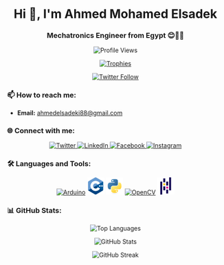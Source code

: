 <h1 align="center">Hi 👋, I'm Ahmed Mohamed Elsadek</h1>
<h3 align="center">Mechatronics Engineer from Egypt 😊🔧🤖</h3>

<p align="center">
  <img src="https://komarev.com/ghpvc/?username=ahmedsadek1234567890&label=Profile%20views&color=0e75b6&style=flat" alt="Profile Views" />
</p>

<p align="center">
  <a href="https://github.com/ryo-ma/github-profile-trophy">
    <img src="https://github-profile-trophy.vercel.app/?username=ahmedsadek1234567890&theme=onedark&margin-w=10" alt="Trophies" />
  </a>
</p>

<p align="center">
  <a href="https://twitter.com/ahmed06092294" target="_blank">
    <img src="https://img.shields.io/twitter/follow/ahmed06092294?logo=twitter&style=for-the-badge" alt="Twitter Follow" />
  </a>
</p>

### 📫 How to reach me:
- **Email:** [ahmedelsadeki88@gmail.com](mailto:ahmedelsadeki88@gmail.com)

### 🌐 Connect with me:
<p align="center">
  <a href="https://twitter.com/ahmed06092294" target="_blank">
    <img src="https://raw.githubusercontent.com/rahuldkjain/github-profile-readme-generator/master/src/images/icons/Social/twitter.svg" alt="Twitter" height="30" width="40" />
  </a>
  <a href="https://linkedin.com/in/ahmed-sadek-13a711259" target="_blank">
    <img src="https://raw.githubusercontent.com/rahuldkjain/github-profile-readme-generator/master/src/images/icons/Social/linked-in-alt.svg" alt="LinkedIn" height="30" width="40" />
  </a>
  <a href="https://fb.com/ahmedsadek" target="_blank">
    <img src="https://raw.githubusercontent.com/rahuldkjain/github-profile-readme-generator/master/src/images/icons/Social/facebook.svg" alt="Facebook" height="30" width="40" />
  </a>
  <a href="https://instagram.com/ahmed_sadek05" target="_blank">
    <img src="https://raw.githubusercontent.com/rahuldkjain/github-profile-readme-generator/master/src/images/icons/Social/instagram.svg" alt="Instagram" height="30" width="40" />
  </a>
</p>

### 🛠 Languages and Tools:
<p align="center">
  <a href="https://www.arduino.cc/" target="_blank"><img src="https://cdn.worldvectorlogo.com/logos/arduino-1.svg" alt="Arduino" width="40" height="40"/></a>
  <a href="https://www.w3schools.com/cpp/" target="_blank"><img src="https://raw.githubusercontent.com/devicons/devicon/master/icons/cplusplus/cplusplus-original.svg" alt="C++" width="40" height="40"/></a>
  <a href="https://www.python.org" target="_blank"><img src="https://raw.githubusercontent.com/devicons/devicon/master/icons/python/python-original.svg" alt="Python" width="40" height="40"/></a>
  <a href="https://opencv.org/" target="_blank"><img src="https://www.vectorlogo.zone/logos/opencv/opencv-icon.svg" alt="OpenCV" width="40" height="40"/></a>
  <a href="https://pandas.pydata.org/" target="_blank"><img src="https://raw.githubusercontent.com/devicons/devicon/2ae2a900d2f041da66e950e4d48052658d850630/icons/pandas/pandas-original.svg" alt="Pandas" width="40" height="40"/></a>
</p>

### 📊 GitHub Stats:
<p align="center">
  <img src="https://github-readme-stats.vercel.app/api/top-langs?username=ahmedsadek1234567890&show_icons=true&locale=en&layout=compact&theme=tokyonight" alt="Top Languages" />
</p>
<p align="center">
  <img src="https://github-readme-stats.vercel.app/api?username=ahmedsadek1234567890&show_icons=true&locale=en&theme=tokyonight" alt="GitHub Stats" />
</p>
<p align="center">
  <img src="https://github-readme-streak-stats.herokuapp.com/?user=ahmedsadek1234567890&theme=tokyonight" alt="GitHub Streak" />
</p>
